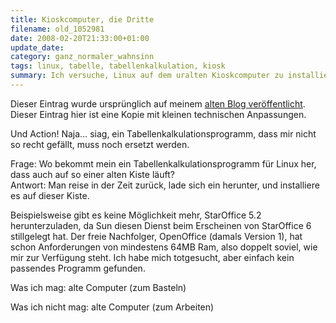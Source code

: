```yaml
---
title: Kioskcomputer, die Dritte
filename: old_1052981
date: 2008-02-20T21:33:00+01:00
update_date:
category: ganz_normaler_wahnsinn
tags: linux, tabelle, tabellenkalkulation, kiosk
summary: Ich versuche, Linux auf dem uralten Kioskcomputer zu installieren. Es scheitert an den Speicheranforderungen aller nur halbwegs aktuellen Office-Pakete.
---
```

Dieser Eintrag wurde ursprünglich auf meinem [alten Blog veröffentlicht](https://stu.blogger.de/stories/1052981/). Dieser Eintrag hier ist eine Kopie mit kleinen technischen Anpassungen.

Und Action!
Naja… siag, ein Tabellenkalkulationsprogramm, dass mir nicht so recht gefällt, muss noch ersetzt werden.

Frage: Wo bekommt mein ein Tabellenkalkulationsprogramm für Linux her, dass auch auf so einer alten Kiste läuft?\
Antwort: Man reise in der Zeit zurück, lade sich ein herunter, und installiere es auf dieser Kiste.

Beispielsweise gibt es keine Möglichkeit mehr, StarOffice 5.2 herunterzuladen, da Sun diesen Dienst beim Erscheinen von StarOffice 6 stillgelegt hat. Der freie Nachfolger, OpenOffice (damals Version 1), hat schon Anforderungen von mindestens 64MB Ram, also doppelt soviel, wie mir zur Verfügung steht.
Ich habe mich totgesucht, aber einfach kein passendes Programm gefunden.

Was ich mag: alte Computer (zum Basteln)

Was ich nicht mag: alte Computer (zum Arbeiten)
